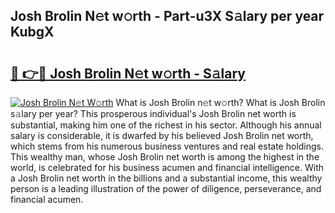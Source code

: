## Josh Brolin N𝚎t w𝚘rth - Part-u3X S𝚊lary per year KubgX

# <h2><a href="http://gc4pw1.nevu.top/?p=Josh+Brolin">🔗 👉🔴 Josh Brolin N𝚎t w𝚘rth - S𝚊lary</a></h2>

[![Josh Brolin N𝚎t W𝚘rth](https://i.imgur.com/Oavwk0R.jpeg)](http://gc4pw1.nevu.top/?p=Josh+Brolin)
What is Josh Brolin n𝚎t w𝚘rth? What is Josh Brolin s𝚊lary per year?
This prosperous individual's Josh Brolin net worth is substantial, making him one of the richest in his sector. Although his annual salary is considerable, it is dwarfed by his believed Josh Brolin net worth, which stems from his numerous business ventures and real estate holdings. This wealthy man, whose Josh Brolin net worth is among the highest in the world, is celebrated for his business acumen and financial intelligence. With a Josh Brolin net worth in the billions and a substantial income, this wealthy person is a leading illustration of the power of diligence, perseverance, and financial acumen.
